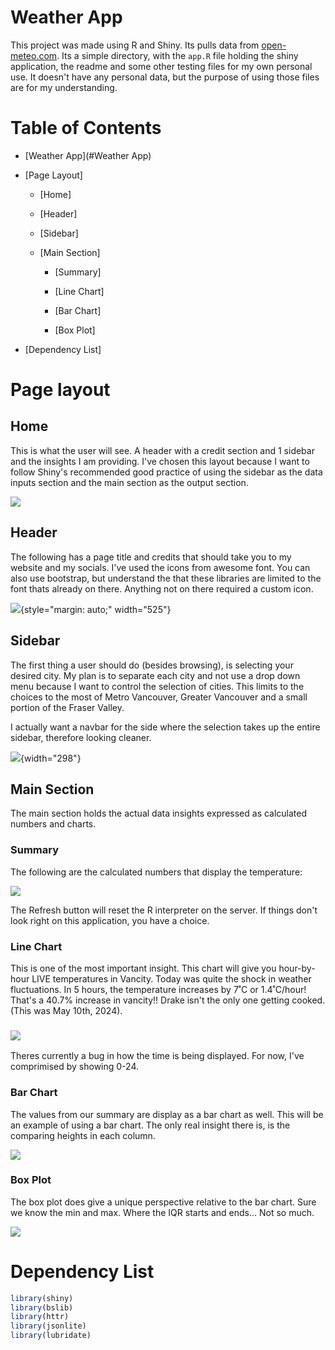 # Weather App

This project was made using R and Shiny. Its pulls data from [open-meteo.com](https://open-meteo.com/). Its a simple directory, with the `app.R` file holding the shiny application, the readme and some other testing files for my own personal use. It doesn't have any personal data, but the purpose of using those files are for my understanding.

# Table of Contents

-   [Weather App](#Weather App)

-   [Page Layout]

    -   [Home]

    -   [Header]

    -   [Sidebar]

    -   [Main Section]

        -   [Summary]

        -   [Line Chart]

        -   [Bar Chart]

        -   [Box Plot]

-   [Dependency List]

# Page layout

## Home

This is what the user will see. A header with a credit section and 1 sidebar and the insights I am providing. I've chosen this layout because I want to follow Shiny's recommended good practice of using the sidebar as the data inputs section and the main section as the output section.

![](images/home1.png)

## Header

The following has a page title and credits that should take you to my website and my socials. I've used the icons from awesome font. You can also use bootstrap, but understand the that these libraries are limited to the font thats already on there. Anything not on there required a custom icon.

![](images/Header.png){style="margin: auto;" width="525"}

## Sidebar

The first thing a user should do (besides browsing), is selecting your desired city. My plan is to separate each city and not use a drop down menu because I want to control the selection of cities. This limits to the choices to the most of Metro Vancouver, Greater Vancouver and a small portion of the Fraser Valley.

I actually want a navbar for the side where the selection takes up the entire sidebar, therefore looking cleaner.

![](images/sidebar.png){width="298"}

## Main Section

The main section holds the actual data insights expressed as calculated numbers and charts.

### Summary

The following are the calculated numbers that display the temperature:

![](images/Summary.png)

The Refresh button will reset the R interpreter on the server. If things don't look right on this application, you have a choice.

### Line Chart

This is one of the most important insight. This chart will give you hour-by-hour LIVE temperatures in Vancity. Today was quite the shock in weather fluctuations. In 5 hours, the temperature increases by 7˚C or 1.4˚C/hour! That's a 40.7% increase in vancity!! Drake isn't the only one getting cooked. (This was May 10th, 2024).

### ![](images/Linechart.png)

Theres currently a bug in how the time is being displayed. For now, I've comprimised by showing 0-24.

### Bar Chart

The values from our summary are display as a bar chart as well. This will be an example of using a bar chart. The only real insight there is, is the comparing heights in each column.

![](images/Barchart.png)

### Box Plot

The box plot does give a unique perspective relative to the bar chart. Sure we know the min and max. Where the IQR starts and ends... Not so much.

![](images/boxplot.png)

# Dependency List

``` r
library(shiny)
library(bslib)
library(httr)
library(jsonlite)
library(lubridate)
```
